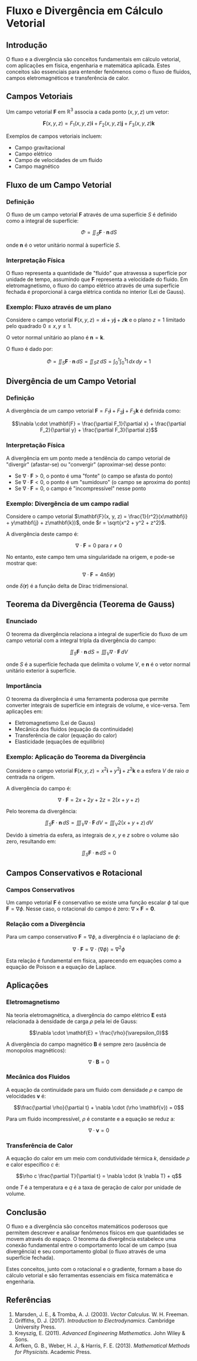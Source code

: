 # Fluxo e Divergência em Cálculo Vetorial

## Introdução

O fluxo e a divergência são conceitos fundamentais em cálculo vetorial, com aplicações em física, engenharia e matemática aplicada. Estes conceitos são essenciais para entender fenômenos como o fluxo de fluidos, campos eletromagnéticos e transferência de calor.

## Campos Vetoriais

Um campo vetorial $\mathbf{F}$ em $\mathbb{R}^3$ associa a cada ponto $(x, y, z)$ um vetor:

$$\mathbf{F}(x, y, z) = F_1(x, y, z)\mathbf{i} + F_2(x, y, z)\mathbf{j} + F_3(x, y, z)\mathbf{k}$$

Exemplos de campos vetoriais incluem:
- Campo gravitacional
- Campo elétrico
- Campo de velocidades de um fluido
- Campo magnético

## Fluxo de um Campo Vetorial

### Definição

O fluxo de um campo vetorial $\mathbf{F}$ através de uma superfície $S$ é definido como a integral de superfície:

$$\Phi = \iint_S \mathbf{F} \cdot \mathbf{n} \, dS$$

onde $\mathbf{n}$ é o vetor unitário normal à superfície $S$.

### Interpretação Física

O fluxo representa a quantidade de "fluido" que atravessa a superfície por unidade de tempo, assumindo que $\mathbf{F}$ representa a velocidade do fluido. Em eletromagnetismo, o fluxo do campo elétrico através de uma superfície fechada é proporcional à carga elétrica contida no interior (Lei de Gauss).

### Exemplo: Fluxo através de um plano

Considere o campo vetorial $\mathbf{F}(x, y, z) = x\mathbf{i} + y\mathbf{j} + z\mathbf{k}$ e o plano $z = 1$ limitado pelo quadrado $0 \leq x, y \leq 1$.

O vetor normal unitário ao plano é $\mathbf{n} = \mathbf{k}$.

O fluxo é dado por:

$$\Phi = \iint_S \mathbf{F} \cdot \mathbf{n} \, dS = \iint_S z \, dS = \int_0^1 \int_0^1 1 \, dx \, dy = 1$$

## Divergência de um Campo Vetorial

### Definição

A divergência de um campo vetorial $\mathbf{F} = F_1\mathbf{i} + F_2\mathbf{j} + F_3\mathbf{k}$ é definida como:

$$\nabla \cdot \mathbf{F} = \frac{\partial F_1}{\partial x} + \frac{\partial F_2}{\partial y} + \frac{\partial F_3}{\partial z}$$

### Interpretação Física

A divergência em um ponto mede a tendência do campo vetorial de "divergir" (afastar-se) ou "convergir" (aproximar-se) desse ponto:
- Se $\nabla \cdot \mathbf{F} > 0$, o ponto é uma "fonte" (o campo se afasta do ponto)
- Se $\nabla \cdot \mathbf{F} < 0$, o ponto é um "sumidouro" (o campo se aproxima do ponto)
- Se $\nabla \cdot \mathbf{F} = 0$, o campo é "incompressível" nesse ponto

### Exemplo: Divergência de um campo radial

Considere o campo vetorial $\mathbf{F}(x, y, z) = \frac{1}{r^2}(x\mathbf{i} + y\mathbf{j} + z\mathbf{k})$, onde $r = \sqrt{x^2 + y^2 + z^2}$.

A divergência deste campo é:

$$\nabla \cdot \mathbf{F} = 0 \text{ para } r \neq 0$$

No entanto, este campo tem uma singularidade na origem, e pode-se mostrar que:

$$\nabla \cdot \mathbf{F} = 4\pi\delta(\mathbf{r})$$

onde $\delta(\mathbf{r})$ é a função delta de Dirac tridimensional.

## Teorema da Divergência (Teorema de Gauss)

### Enunciado

O teorema da divergência relaciona a integral de superfície do fluxo de um campo vetorial com a integral tripla da divergência do campo:

$$\iint_S \mathbf{F} \cdot \mathbf{n} \, dS = \iiint_V \nabla \cdot \mathbf{F} \, dV$$

onde $S$ é a superfície fechada que delimita o volume $V$, e $\mathbf{n}$ é o vetor normal unitário exterior à superfície.

### Importância

O teorema da divergência é uma ferramenta poderosa que permite converter integrais de superfície em integrais de volume, e vice-versa. Tem aplicações em:
- Eletromagnetismo (Lei de Gauss)
- Mecânica dos fluidos (equação da continuidade)
- Transferência de calor (equação do calor)
- Elasticidade (equações de equilíbrio)

### Exemplo: Aplicação do Teorema da Divergência

Considere o campo vetorial $\mathbf{F}(x, y, z) = x^2\mathbf{i} + y^2\mathbf{j} + z^2\mathbf{k}$ e a esfera $V$ de raio $a$ centrada na origem.

A divergência do campo é:

$$\nabla \cdot \mathbf{F} = 2x + 2y + 2z = 2(x + y + z)$$

Pelo teorema da divergência:

$$\iint_S \mathbf{F} \cdot \mathbf{n} \, dS = \iiint_V \nabla \cdot \mathbf{F} \, dV = \iiint_V 2(x + y + z) \, dV$$

Devido à simetria da esfera, as integrais de $x$, $y$ e $z$ sobre o volume são zero, resultando em:

$$\iint_S \mathbf{F} \cdot \mathbf{n} \, dS = 0$$

## Campos Conservativos e Rotacional

### Campos Conservativos

Um campo vetorial $\mathbf{F}$ é conservativo se existe uma função escalar $\phi$ tal que $\mathbf{F} = \nabla \phi$. Nesse caso, o rotacional do campo é zero: $\nabla \times \mathbf{F} = \mathbf{0}$.

### Relação com a Divergência

Para um campo conservativo $\mathbf{F} = \nabla \phi$, a divergência é o laplaciano de $\phi$:

$$\nabla \cdot \mathbf{F} = \nabla \cdot (\nabla \phi) = \nabla^2 \phi$$

Esta relação é fundamental em física, aparecendo em equações como a equação de Poisson e a equação de Laplace.

## Aplicações

### Eletromagnetismo

Na teoria eletromagnética, a divergência do campo elétrico $\mathbf{E}$ está relacionada à densidade de carga $\rho$ pela lei de Gauss:

$$\nabla \cdot \mathbf{E} = \frac{\rho}{\varepsilon_0}$$

A divergência do campo magnético $\mathbf{B}$ é sempre zero (ausência de monopolos magnéticos):

$$\nabla \cdot \mathbf{B} = 0$$

### Mecânica dos Fluidos

A equação da continuidade para um fluido com densidade $\rho$ e campo de velocidades $\mathbf{v}$ é:

$$\frac{\partial \rho}{\partial t} + \nabla \cdot (\rho \mathbf{v}) = 0$$

Para um fluido incompressível, $\rho$ é constante e a equação se reduz a:

$$\nabla \cdot \mathbf{v} = 0$$

### Transferência de Calor

A equação do calor em um meio com condutividade térmica $k$, densidade $\rho$ e calor específico $c$ é:

$$\rho c \frac{\partial T}{\partial t} = \nabla \cdot (k \nabla T) + q$$

onde $T$ é a temperatura e $q$ é a taxa de geração de calor por unidade de volume.

## Conclusão

O fluxo e a divergência são conceitos matemáticos poderosos que permitem descrever e analisar fenômenos físicos em que quantidades se movem através do espaço. O teorema da divergência estabelece uma conexão fundamental entre o comportamento local de um campo (sua divergência) e seu comportamento global (o fluxo através de uma superfície fechada).

Estes conceitos, junto com o rotacional e o gradiente, formam a base do cálculo vetorial e são ferramentas essenciais em física matemática e engenharia.

## Referências

1. Marsden, J. E., & Tromba, A. J. (2003). *Vector Calculus*. W. H. Freeman.
2. Griffiths, D. J. (2017). *Introduction to Electrodynamics*. Cambridge University Press.
3. Kreyszig, E. (2011). *Advanced Engineering Mathematics*. John Wiley & Sons.
4. Arfken, G. B., Weber, H. J., & Harris, F. E. (2013). *Mathematical Methods for Physicists*. Academic Press.